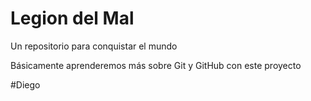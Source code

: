 # Legion del Mal
Un repositorio para conquistar el mundo

Básicamente aprenderemos más sobre Git y GitHub con este proyecto

#Diego